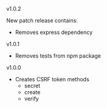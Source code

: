 v1.0.2

New patch release contains:

- Removes express dependency

v1.0.1

- Removes tests from npm package

v1.0.0

-   Creates CSRF token methods
    - secret
    - create
    - verify
